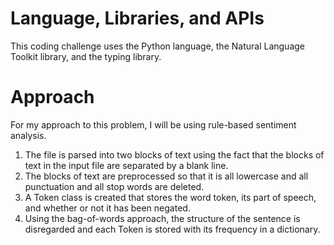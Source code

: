 # Language, Libraries, and APIs
This coding challenge uses the Python language, the Natural Language Toolkit library, and the typing library.
# Approach
For my approach to this problem, I will be using rule-based sentiment analysis.
1. The file is parsed into two blocks of text using the fact that the blocks of text in the input file are separated by a blank line.
2. The blocks of text are preprocessed so that it is all lowercase and all punctuation and all stop words are deleted.
3. A Token class is created that stores the word token, its part of speech, and whether or not it has been negated.
4. Using the bag-of-words approach, the structure of the sentence is disregarded and each Token is stored with its frequency in a dictionary.